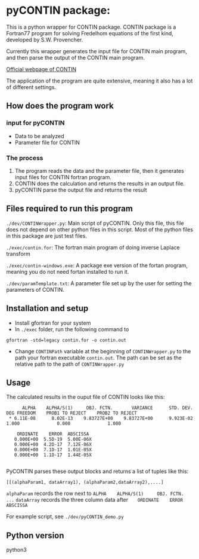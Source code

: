 # pyCONTIN package:

This is a python wrapper for CONTIN package.
CONTIN package is a Fortran77 program for solving Fredelhom equations of the first kind, developed by S.W. Provencher.

Currently this wrapper generates the input file for CONTIN main program, and then parse the output of the CONTIN main program.

[Official webpage of CONTIN](http://lcmodel.ca/contin.shtml)

The application of the program are quite extensive, meaning it also has a lot of different settings. 

## How does the program work

### input for pyCONTIN

- Data to be analyzed
- Parameter file for CONTIN

### The process

1. The program reads the data and the parameter file, then it generates input files for CONTIN fortran program.
2. CONTIN does the calculation and returns the results in an output file.
3. pyCONTIN parse the output file and returns the result

## Files required to run this program

```./dev/CONTINWrapper.py```: Main script of pyCONTIN. Only this file, this file does not depend on other python files in this script. Most of the python files in this package are just test files.

```./exec/contin.for```: The fortran main program of doing inverse Laplace transform

```./exec/contin-windows.exe```: A package exe version of the fortan program, meaning you do not need fortan installed to run it.

```./dev/paramTemplate.txt```: A parameter file set up by the user for setting the parameters of CONTIN.


## Installation and setup
- Install gfortran for your system
- In ```./exec``` folder, run the following command to

```
gfortran -std=legacy contin.for -o contin.out
```
- Change ```CONTINPath``` variable at the beginning of ```CONTINWrapper.py``` to the path your fortran executable ```contin.out```. The path can be set as the relative path to the path of ```CONTINWrapper.py```



## Usage

The calculated results in the ouput file of CONTIN looks like this:

```
      ALPHA    ALPHA/S(1)     OBJ. FCTN.       VARIANCE      STD. DEV.    DEG FREEDOM    PROB1 TO REJECT    PROB2 TO REJECT
 * 6.11E-08      8.02E-13    9.83727E+00    9.83727E+00      9.923E-02          1.000              0.000              1.000

    ORDINATE    ERROR  ABSCISSA
   0.000E+00  5.5D-19  5.00E-06X
   0.000E+00  4.2D-17  7.12E-06X
   0.000E+00  7.1D-17  1.01E-05X
   0.000E+00  1.1D-17  1.44E-05X


```

PyCONTIN parses these output blocks and returns a list of tuples like this:

```
[[(alphaParam1, dataArray1), (alphaParam2,dataArray2),....]
```
```alphaParam``` records the row next to ```ALPHA    ALPHA/S(1)     OBJ. FCTN. ...```
```dataArray``` records the three column data after ```   ORDINATE    ERROR  ABSCISSA```

For example script, see ```./dev/pyCONTIN_demo.py```

## Python version

python3
